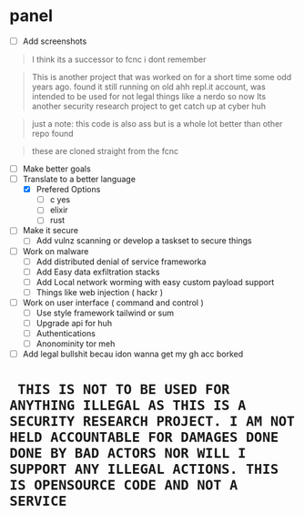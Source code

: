 # panel
- [ ] Add screenshots

> I think its a successor to fcnc i dont remember

> This is another project that was worked on for a short time some odd years ago. found it still running on old ahh repl.it account, was intended to be used for not legal things like a nerdo so now Its another security research project to get catch up at cyber huh

> just a note: this code is also ass but is a whole lot better than other repo found

> these are cloned straight from the fcnc
- [ ] Make better goals
- [ ] Translate to a better language
  - [x] Prefered Options
      - [ ] c yes
      - [ ] elixir
      - [ ] rust
- [ ] Make it secure
  - [ ] Add vulnz scanning or develop a taskset to secure things
- [ ] Work on malware
  - [ ] Add distributed denial of service frameworka
  - [ ] Add Easy data exfiltration stacks
  - [ ] Add Local network worming with easy custom payload support
  - [ ] Things like web injection ( hackr )
- [ ] Work on user interface ( command and control )
  - [ ] Use style framework tailwind or sum
  - [ ] Upgrade api for huh
  - [ ] Authentications
  - [ ] Anonominity tor meh
- [ ] Add legal bullshit becau idon wanna get my gh acc borked

#  ``` THIS IS NOT TO BE USED FOR ANYTHING ILLEGAL AS THIS IS A SECURITY RESEARCH PROJECT. I AM NOT HELD ACCOUNTABLE FOR DAMAGES DONE DONE BY BAD ACTORS NOR WILL I SUPPORT ANY ILLEGAL ACTIONS. THIS IS OPENSOURCE CODE AND NOT A SERVICE```
